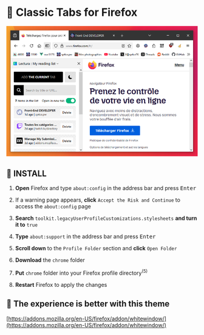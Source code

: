 <h1>🦊 Classic Tabs for Firefox</h1>

![preview](preview/preview.png)

## 💾 INSTALL

1. **Open** Firefox and type `about:config` in the address bar and press <kbd>Enter</kbd>

2. If a warning page appears, **click** `Accept the Risk and Continue` to access the `about:config` page

3. **Search** `toolkit.legacyUserProfileCustomizations.stylesheets` **and turn it to** `true`

4. **Type** `about:support` in the address bar and press <kbd>Enter</kbd>

5. **Scroll down** to the `Profile Folder` section and **click** `Open Folder`

6. **Download** the `chrome` folder

7. **Put** `chrome` folder into your Firefox profile directory<sup>(5)</sup>

8. **Restart** Firefox to apply the changes


## 🤍 The experience is better with this theme
[https://addons.mozilla.org/en-US/firefox/addon/whitewindow/](https://addons.mozilla.org/en-US/firefox/addon/whitewindow/)